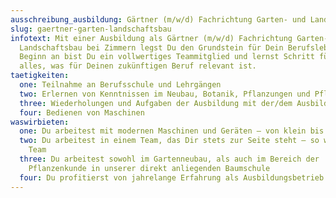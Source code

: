 ```yaml
---
ausschreibung_ausbildung: Gärtner (m/w/d) Fachrichtung Garten- und Landschaftsbau
slug: gaertner-garten-landschaftsbau
infotext: Mit einer Ausbildung als Gärtner (m/w/d) Fachrichtung Garten- und
  Landschaftsbau bei Zimmern legst Du den Grundstein für Dein Berufsleben. Von
  Beginn an bist Du ein vollwertiges Teammitglied und lernst Schritt für Schritt
  alles, was für Deinen zukünftigen Beruf relevant ist.
taetigkeiten:
  one: Teilnahme an Berufsschule und Lehrgängen
  two: Erlernen von Kenntnissen im Neubau, Botanik, Pflanzungen und Pflege
  three: Wiederholungen und Aufgaben der Ausbildung mit der/dem Ausbilder*in zusammen
  four: Bedienen von Maschinen
waswirbieten:
  one: Du arbeitest mit modernen Maschinen und Geräten – von klein bis groß
  two: Du arbeitest in einem Team, das Dir stets zur Seite steht – so wie Du dem
    Team
  three: Du arbeitest sowohl im Gartenneubau, als auch im Bereich der
    Pflanzenkunde in unserer direkt anliegenden Baumschule
  four: Du profitierst von jahrelange Erfahrung als Ausbildungsbetrieb
---
```

